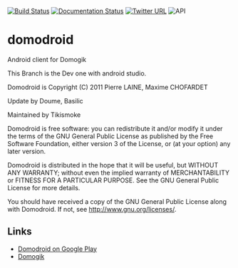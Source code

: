 [![Build Status](https://travis-ci.org/domogik/domodroid.svg?branch=1-4-android_studio)](https://travis-ci.org/domogik/domodroid)
[![Documentation Status](http://readthedocs.org/projects/domodroid/badge/?version=latest)](http://domodroid.readthedocs.org/en/latest/?badge=latest)
[![Twitter URL](https://img.shields.io/twitter/url/http/shields.io.svg?style=social)](https://twitter.com/Domogik)
![API](https://img.shields.io/badge/API-8%2B-green.svg?style=flat)

domodroid
=========

Android client for Domogik

This Branch is the Dev one with android studio.


 Domodroid is Copyright (C) 2011 Pierre LAINE, Maxime CHOFARDET
 
 Update by Doume, Basilic
 
 Maintained by Tikismoke
 
 Domodroid is free software: you can redistribute it and/or modify it under the
 terms of the GNU General Public License as published by the Free Software
 Foundation, either version 3 of the License, or (at your option) any later
 version.
 
 Domodroid is distributed in the hope that it will be useful, but WITHOUT ANY
 WARRANTY; without even the implied warranty of MERCHANTABILITY or FITNESS FOR
 A PARTICULAR PURPOSE. See the GNU General Public License for more details.
 
 You should have received a copy of the GNU General Public License along with
 Domodroid. If not, see <http://www.gnu.org/licenses/>.

## Links
* [Domodroid on Google Play](https://play.google.com/store/apps/details?id=org.domogik.domodroid13)
* [Domogik](http://domogik.org)
